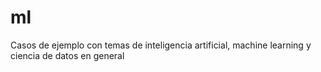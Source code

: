 # ml
Casos de ejemplo con temas de inteligencia artificial, machine learning y ciencia de datos en general
